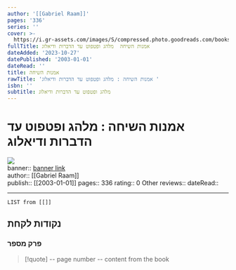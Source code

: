 ```yaml
---
author: '[[Gabriel Raam]]'
pages: '336'
series: ''
cover: >-
  https://i.gr-assets.com/images/S/compressed.photo.goodreads.com/books/1226780794l/5711237.jpg
fullTitle: אמנות השיחה  מלהג ופטפוט עד הדברות ודיאלוג
dateAdded: '2023-10-27'
datePublished: '2003-01-01'
dateRead: ''
title: אמנות השיחה
rawTitle: 'אמנות השיחה : מלהג ופטפוט עד הדברות ודיאלוג '
isbn: ''
subtitle: מלהג ופטפוט עד הדברות ודיאלוג
---
```

# אמנות השיחה : מלהג ופטפוט עד הדברות ודיאלוג 

![](https:&#x2F;&#x2F;i.gr-assets.com&#x2F;images&#x2F;S&#x2F;compressed.photo.goodreads.com&#x2F;books&#x2F;1226780794l&#x2F;5711237.jpg)  
banner:: [banner link](https:&#x2F;&#x2F;i.gr-assets.com&#x2F;images&#x2F;S&#x2F;compressed.photo.goodreads.com&#x2F;books&#x2F;1226780794l&#x2F;5711237.jpg)  
author:: [[Gabriel Raam]]  
publish:: [[2003-01-01]]
pages:: 336
rating:: 0 
Other reviews:: 
dateRead:: 

<hr  style="clear:both"/>



```dataview
LIST from [[]]
```

## נקודות לקחת 

### פרק מספר
> [!quote] -- page number -- 
>  content from the book




```